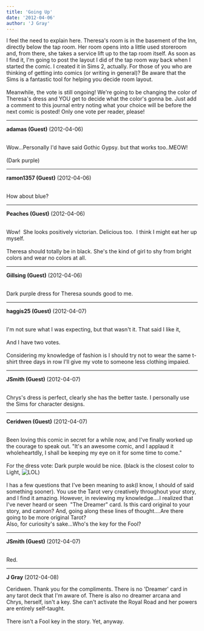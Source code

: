 ```yaml
---
title: 'Going Up'
date: '2012-04-06'
author: 'J Gray'
---
```


I feel the need to explain here. Theresa's room is in the basement of the Inn, directly below the tap room. Her room opens into a little used storeroom and, from there, she takes a service lift up to the tap room itself. As soon as I find it, I'm going to post the layout I did of the tap room way back when I started the comic. I created it in Sims 2, actually. For those of you who are thinking of getting into comics (or writing in general)? Be aware that the Sims is a fantastic tool for helping you decide room layout.<br><br>Meanwhile, the vote is still ongoing! We're going to be changing the color of Theresa's dress and YOU get to decide what the color's gonna be. Just add a comment to this journal entry noting what your choice will be before the next comic is posted! Only one vote per reader, please!<br>

---
**adamas (Guest)** (2012-04-06)

<br> Wow...Personally I'd have said Gothic Gypsy. but that works too..MEOW!<br><br>(Dark purple)<br>

---
**ramon1357 (Guest)** (2012-04-06)

<br> How about blue?

---
**Peaches (Guest)** (2012-04-06)

<br> Wow!&nbsp; She looks positively victorian. Delicious too.&nbsp; I think I might eat her up myself.<br><br>Theresa should totally be in black. She's the kind of girl to shy from bright colors and wear no colors at all.<br>

---
**Gillsing (Guest)** (2012-04-06)

<br> Dark purple dress for Theresa sounds good to me.

---
**haggis25 (Guest)** (2012-04-07)

<br> I'm not sure what I was expecting, but that wasn't it. That said I like it, <br><br>And I have two votes. <br><br>Considering my knowledge of fashion is I should try not to wear the same t-shirt three days in row I'll give my vote to someone less clothing impaied. <br>

---
**JSmith (Guest)** (2012-04-07)

<br> Chrys's dress is perfect, clearly she has the better taste. I personally use the Sims for character designs.<br>

---
**Ceridwen (Guest)** (2012-04-07)

<br> Been loving this comic in secret for a while now, and I've finally worked up the courage to speak out. "It's an awesome comic, and I applaud it wholeheartdly, I shall be keeping my eye on it for some time to come."<br><br>For the dress vote: Dark purple would be nice. (black is the closest color to Light, <img src="//smilies/laugh.gif" alt="LOL" border="0">)<br><br>I has a few questions that I've been meaning to ask(I know, I should of said something sooner). You use the Tarot very creatively throughout your story, and I find it amazing. However, in reviewing my knowledge....I realized that I've never heard or seen&nbsp; "The Dreamer" card. Is this card original to your story, and cannon? And, going along these lines of thought....Are there going to be more original Tarot?<br>Also, for curiosity's sake...Who's the key for the Fool?<br>

---
**JSmith (Guest)** (2012-04-07)

<br> Red.

---
**J Gray** (2012-04-08)

Ceridwen. Thank you for the compliments. There is no 'Dreamer' card in any tarot deck that I'm aware of. There is also no dreamer arcana and Chrys, herself, isn't a key. She can't activate the Royal Road and her powers are entirely self-taught.<br><br>There isn't a Fool key in the story. Yet, anyway.<br><br><br>

